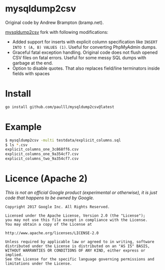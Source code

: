 # mysqldump2csv
Original code by Andrew Brampton (bramp.net).

[mysqldump2csv](https://github.com/bramp/mysqldump2csv) fork with following modifications:

- Added support for inserts with explicit column specification like `INSERT INTO t (A, B) VALUES (1)`. Useful for converting PhpMyAdmin dumps.
- Graceful fatal exception handling. Original code does not flush opened CSV files on fatal errors. Useful for some messy SQL dumps with garbage at the end.
- Option to disable quotes. That also replaces field/line terminators inside fields with spaces

# Install
```sh
go install github.com/paulll/mysqldump2csv@latest
```

# Example
```sh
$ mysqldump2csv -multi testdata/explicit_columns.sql
$ ls *.csv
explicit_columns_one_3c868ff6.csv 
explicit_columns_one_9a354cf7.csv 
explicit_columns_two_9a354cf7.csv
```

# Licence (Apache 2)

*This is not an official Google product (experimental or otherwise), it is just
code that happens to be owned by Google.*

```
Copyright 2017 Google Inc. All Rights Reserved.

Licensed under the Apache License, Version 2.0 (the "License");
you may not use this file except in compliance with the License.
You may obtain a copy of the License at

http://www.apache.org/licenses/LICENSE-2.0

Unless required by applicable law or agreed to in writing, software
distributed under the License is distributed on an "AS IS" BASIS,
WITHOUT WARRANTIES OR CONDITIONS OF ANY KIND, either express or implied.
See the License for the specific language governing permissions and
limitations under the License.
```